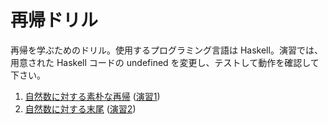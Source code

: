 # 再帰ドリル

再帰を学ぶためのドリル。使用するプログラミング言語は Haskell。演習では、用意された Haskell コードの undefined を変更し、テストして動作を確認して下さい。

1. [自然数に対する素朴な再帰](1.md) ([演習1](1.hs))
2. [自然数に対する末尾](2.md) ([演習2](2.hs))
